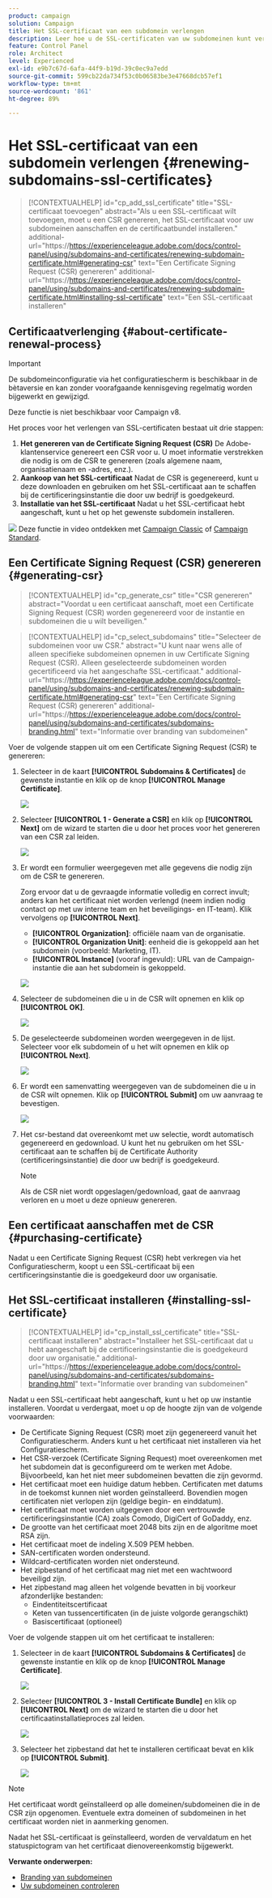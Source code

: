 ```yaml
---
product: campaign
solution: Campaign
title: Het SSL-certificaat van een subdomein verlengen
description: Leer hoe u de SSL-certificaten van uw subdomeinen kunt verlengen.
feature: Control Panel
role: Architect
level: Experienced
exl-id: e9b7c67d-6afa-44f9-b19d-39c0ec9a7edd
source-git-commit: 599cb22da734f53c0b06583be3e47668dcb57ef1
workflow-type: tm+mt
source-wordcount: '861'
ht-degree: 89%

---
```


# Het SSL-certificaat van een subdomein verlengen {#renewing-subdomains-ssl-certificates}

>[!CONTEXTUALHELP]
>id="cp_add_ssl_certificate"
>title="SSL-certificaat toevoegen"
>abstract="Als u een SSL-certificaat wilt toevoegen, moet u een CSR genereren, het SSL-certificaat voor uw subdomeinen aanschaffen en de certificaatbundel installeren."
>additional-url="https://https://experienceleague.adobe.com/docs/control-panel/using/subdomains-and-certificates/renewing-subdomain-certificate.html#generating-csr" text="Een Certificate Signing Request (CSR) genereren"
>additional-url="https://https://experienceleague.adobe.com/docs/control-panel/using/subdomains-and-certificates/renewing-subdomain-certificate.html#installing-ssl-certificate" text="Een SSL-certificaat installeren"

## Certificaatverlenging {#about-certificate-renewal-process}

>[!IMPORTANT]
>
>De subdomeinconfiguratie via het configuratiescherm is beschikbaar in de bètaversie en kan zonder voorafgaande kennisgeving regelmatig worden bijgewerkt en gewijzigd.
>
>Deze functie is niet beschikbaar voor Campaign v8.

Het proces voor het verlengen van SSL-certificaten bestaat uit drie stappen:

1. **Het genereren van de Certificate Signing Request (CSR)**
De Adobe-klantenservice genereert een CSR voor u. U moet informatie verstrekken die nodig is om de CSR te genereren (zoals algemene naam, organisatienaam en -adres, enz.).
1. **Aankoop van het SSL-certificaat**
Nadat de CSR is gegenereerd, kunt u deze downloaden en gebruiken om het SSL-certificaat aan te schaffen bij de certificeringsinstantie die door uw bedrijf is goedgekeurd.
1. **Installatie van het SSL-certificaat**
Nadat u het SSL-certificaat hebt aangeschaft, kunt u het op het gewenste subdomein installeren.

![](assets/do-not-localize/how-to-video.png) Deze functie in video ontdekken met [Campaign Classic](https://experienceleague.adobe.com/docs/campaign-classic-learn/control-panel/subdomains-and-certificates/adding-ssl-certificates.html?lang=en#subdomains-and-certificates) of [Campaign Standard](https://experienceleague.adobe.com/docs/campaign-standard-learn/control-panel/subdomains-and-certificates/adding-ssl-certificates.html?lang=en#adding-ssl-certificates).

## Een Certificate Signing Request (CSR) genereren {#generating-csr}

>[!CONTEXTUALHELP]
>id="cp_generate_csr"
>title="CSR genereren"
>abstract="Voordat u een certificaat aanschaft, moet een Certificate Signing Request (CSR) worden gegenereerd voor de instantie en subdomeinen die u wilt beveiligen."

>[!CONTEXTUALHELP]
>id="cp_select_subdomains"
>title="Selecteer de subdomeinen voor uw CSR."
>abstract="U kunt naar wens alle of alleen specifieke subdomeinen opnemen in uw Certificate Signing Request (CSR). Alleen geselecteerde subdomeinen worden gecertificeerd via het aangeschafte SSL-certificaat."
>additional-url="https://https://experienceleague.adobe.com/docs/control-panel/using/subdomains-and-certificates/renewing-subdomain-certificate.html#generating-csr" text="Een Certificate Signing Request (CSR) genereren"
>additional-url="https://https://experienceleague.adobe.com/docs/control-panel/using/subdomains-and-certificates/subdomains-branding.html" text="Informatie over branding van subdomeinen"

Voer de volgende stappen uit om een Certificate Signing Request (CSR) te genereren:

1. Selecteer in de kaart **[!UICONTROL Subdomains & Certificates]** de gewenste instantie en klik op de knop **[!UICONTROL Manage Certificate]**.

   ![](assets/renewal1.png)

1. Selecteer **[!UICONTROL 1 - Generate a CSR]** en klik op **[!UICONTROL Next]** om de wizard te starten die u door het proces voor het genereren van een CSR zal leiden.

   ![](assets/renewal2.png)

1. Er wordt een formulier weergegeven met alle gegevens die nodig zijn om de CSR te genereren.

   Zorg ervoor dat u de gevraagde informatie volledig en correct invult; anders kan het certificaat niet worden verlengd (neem indien nodig contact op met uw interne team en het beveiligings- en IT-team). Klik vervolgens op **[!UICONTROL Next]**.

   * **[!UICONTROL Organization]**: officiële naam van de organisatie.
   * **[!UICONTROL Organization Unit]**: eenheid die is gekoppeld aan het subdomein (voorbeeld: Marketing, IT).
   * **[!UICONTROL Instance]** (vooraf ingevuld): URL van de Campaign-instantie die aan het subdomein is gekoppeld.

   ![](assets/renewal3.png)

1. Selecteer de subdomeinen die u in de CSR wilt opnemen en klik op **[!UICONTROL OK]**.

   ![](assets/renewal4.png)

1. De geselecteerde subdomeinen worden weergegeven in de lijst. Selecteer voor elk subdomein of u het wilt opnemen en klik op **[!UICONTROL Next]**.

   ![](assets/renewal5.png)

1. Er wordt een samenvatting weergegeven van de subdomeinen die u in de CSR wilt opnemen. Klik op **[!UICONTROL Submit]** om uw aanvraag te bevestigen.

   ![](assets/renewal6.png)

1. Het csr-bestand dat overeenkomt met uw selectie, wordt automatisch gegenereerd en gedownload. U kunt het nu gebruiken om het SSL-certificaat aan te schaffen bij de Certificate Authority (certificeringsinstantie) die door uw bedrijf is goedgekeurd.

   >[!NOTE]
   >
   >Als de CSR niet wordt opgeslagen/gedownload, gaat de aanvraag verloren en u moet u deze opnieuw genereren.

## Een certificaat aanschaffen met de CSR {#purchasing-certificate}

Nadat u een Certificate Signing Request (CSR) hebt verkregen via het Configuratiescherm, koopt u een SSL-certificaat bij een certificeringsinstantie die is goedgekeurd door uw organisatie.

## Het SSL-certificaat installeren {#installing-ssl-certificate}

>[!CONTEXTUALHELP]
>id="cp_install_ssl_certificate"
>title="SSL-certificaat installeren"
>abstract="Installeer het SSL-certificaat dat u hebt aangeschaft bij de certificeringsinstantie die is goedgekeurd door uw organisatie."
>additional-url="https://https://experienceleague.adobe.com/docs/control-panel/using/subdomains-and-certificates/subdomains-branding.html" text="Informatie over branding van subdomeinen"

Nadat u een SSL-certificaat hebt aangeschaft, kunt u het op uw instantie installeren. Voordat u verdergaat, moet u op de hoogte zijn van de volgende voorwaarden:

* De Certificate Signing Request (CSR) moet zijn gegenereerd vanuit het Configuratiescherm. Anders kunt u het certificaat niet installeren via het Configuratiescherm.
* Het CSR-verzoek (Certificate Signing Request) moet overeenkomen met het subdomein dat is geconfigureerd om te werken met Adobe. Bijvoorbeeld, kan het niet meer subdomeinen bevatten die zijn gevormd.
* Het certificaat moet een huidige datum hebben. Certificaten met datums in de toekomst kunnen niet worden geïnstalleerd. Bovendien mogen certificaten niet verlopen zijn (geldige begin- en einddatum).
* Het certificaat moet worden uitgegeven door een vertrouwde certificeringsinstantie (CA) zoals Comodo, DigiCert of GoDaddy, enz.
* De grootte van het certificaat moet 2048 bits zijn en de algoritme moet RSA zijn.
* Het certificaat moet de indeling X.509 PEM hebben.
* SAN-certificaten worden ondersteund.
* Wildcard-certificaten worden niet ondersteund.
* Het zipbestand of het certificaat mag niet met een wachtwoord beveiligd zijn.
* Het zipbestand mag alleen het volgende bevatten in bij voorkeur afzonderlijke bestanden:
   * Eindentiteitscertificaat
   * Keten van tussencertificaten (in de juiste volgorde gerangschikt)
   * Basiscertificaat (optioneel)

Voer de volgende stappen uit om het certificaat te installeren:

1. Selecteer in de kaart **[!UICONTROL Subdomains & Certificates]** de gewenste instantie en klik op de knop **[!UICONTROL Manage Certificate]**.

   ![](assets/renewal1.png)

1. Selecteer **[!UICONTROL 3 - Install Certificate Bundle]** en klik op **[!UICONTROL Next]** om de wizard te starten die u door het certificaatinstallatieproces zal leiden.

   ![](assets/install1.png)

1. Selecteer het zipbestand dat het te installeren certificaat bevat en klik op **[!UICONTROL Submit]**.

   ![](assets/install2.png)

>[!NOTE]
>
>Het certificaat wordt geïnstalleerd op alle domeinen/subdomeinen die in de CSR zijn opgenomen. Eventuele extra domeinen of subdomeinen in het certificaat worden niet in aanmerking genomen.

Nadat het SSL-certificaat is geïnstalleerd, worden de vervaldatum en het statuspictogram van het certificaat dienovereenkomstig bijgewerkt.

**Verwante onderwerpen:**

* [Branding van subdomeinen](../../subdomains-certificates/using/subdomains-branding.md)
* [Uw subdomeinen controleren](../../subdomains-certificates/using/monitoring-subdomains.md)
